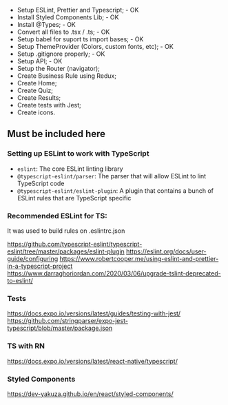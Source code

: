 - Setup ESLint, Prettier and Typescript; - OK
- Install Styled Components Lib; - OK
- Install @Types; - OK
- Convert all files to .tsx / .ts; - OK
- Setup babel for suport ts import bases; - OK
- Setup ThemeProvider (Colors, custom fonts, etc); - OK
- Setup .gitignore properly; - OK
- Setup API; - OK
- Setup the Router (navigator);
- Create Business Rule using Redux;
- Create Home;
- Create Quiz;
- Create Results;
- Create tests with Jest;
- Create icons.

## Must be included here

### Setting up ESLint to work with TypeScript

- `eslint`: The core ESLint linting library
- `@typescript-eslint/parser`: The parser that will allow ESLint to lint TypeScript code
- `@typescript-eslint/eslint-plugin`: A plugin that contains a bunch of ESLint rules that are TypeScript specific

### Recommended ESLint for TS:

It was used to build rules on .eslintrc.json

https://github.com/typescript-eslint/typescript-eslint/tree/master/packages/eslint-plugin
https://eslint.org/docs/user-guide/configuring
https://www.robertcooper.me/using-eslint-and-prettier-in-a-typescript-project
https://www.darraghoriordan.com/2020/03/06/upgrade-tslint-deprecated-to-eslint/

### Tests

https://docs.expo.io/versions/latest/guides/testing-with-jest/
https://github.com/stringparser/expo-jest-typescript/blob/master/package.json

### TS with RN

https://docs.expo.io/versions/latest/react-native/typescript/

### Styled Components

https://dev-yakuza.github.io/en/react/styled-components/
